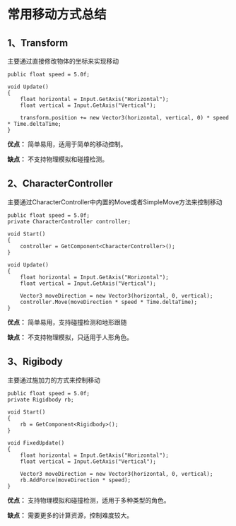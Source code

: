 # 常用移动方式总结

## 1、Transform

主要通过直接修改物体的坐标来实现移动

    public float speed = 5.0f;
    
    void Update()
    {
        float horizontal = Input.GetAxis("Horizontal");
        float vertical = Input.GetAxis("Vertical");
    
        transform.position += new Vector3(horizontal, vertical, 0) * speed * Time.deltaTime;
    }

**优点：** 简单易用，适用于简单的移动控制。

**缺点：** 不支持物理模拟和碰撞检测。

## 2、CharacterController

主要通过CharacterController中内置的Move或者SimpleMove方法来控制移动

    public float speed = 5.0f;
    private CharacterController controller;
    
    void Start()
    {
        controller = GetComponent<CharacterController>();
    }
    
    void Update()
    {
        float horizontal = Input.GetAxis("Horizontal");
        float vertical = Input.GetAxis("Vertical");
    
        Vector3 moveDirection = new Vector3(horizontal, 0, vertical);
        controller.Move(moveDirection * speed * Time.deltaTime);
    }

**优点：** 简单易用，支持碰撞检测和地形跟随

**缺点：** 不支持物理模拟，只适用于人形角色。

## 3、Rigibody

主要通过施加力的方式来控制移动

    public float speed = 5.0f;
    private Rigidbody rb;
    
    void Start()
    {
        rb = GetComponent<Rigidbody>();
    }
    
    void FixedUpdate()
    {
        float horizontal = Input.GetAxis("Horizontal");
        float vertical = Input.GetAxis("Vertical");
    
        Vector3 moveDirection = new Vector3(horizontal, 0, vertical);
        rb.AddForce(moveDirection * speed);
    }
    

**优点：** 支持物理模拟和碰撞检测，适用于多种类型的角色。

**缺点：** 需要更多的计算资源，控制难度较大。

## 
